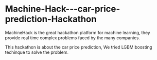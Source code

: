 # Machine-Hack---car-price-prediction-Hackathon

MachineHack is the great hackathon platform for machine learning, they provide real time complex problems faced by the many companies.

This hackathon is about the car price prediction, We tried LGBM boosting techinque to solve the problem.

